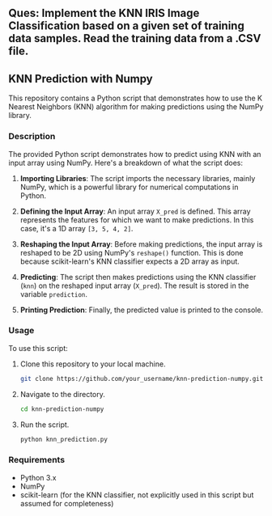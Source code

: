 ## Ques: Implement the KNN IRIS Image Classification based on a given set of training data samples. Read the training data from a .CSV file.

## KNN Prediction with Numpy

This repository contains a Python script that demonstrates how to use the K Nearest Neighbors (KNN) algorithm for making predictions using the NumPy library.

### Description

The provided Python script demonstrates how to predict using KNN with an input array using NumPy. Here's a breakdown of what the script does:

1. **Importing Libraries**: The script imports the necessary libraries, mainly NumPy, which is a powerful library for numerical computations in Python.

2. **Defining the Input Array**: An input array `X_pred` is defined. This array represents the features for which we want to make predictions. In this case, it's a 1D array `[3, 5, 4, 2]`.

3. **Reshaping the Input Array**: Before making predictions, the input array is reshaped to be 2D using NumPy's `reshape()` function. This is done because scikit-learn's KNN classifier expects a 2D array as input.

4. **Predicting**: The script then makes predictions using the KNN classifier (`knn`) on the reshaped input array (`X_pred`). The result is stored in the variable `prediction`.

5. **Printing Prediction**: Finally, the predicted value is printed to the console.

### Usage

To use this script:

1. Clone this repository to your local machine.
   ```bash
   git clone https://github.com/your_username/knn-prediction-numpy.git
   ```

2. Navigate to the directory.
   ```bash
   cd knn-prediction-numpy
   ```

3. Run the script.
   ```bash
   python knn_prediction.py
   ```

### Requirements

- Python 3.x
- NumPy
- scikit-learn (for the KNN classifier, not explicitly used in this script but assumed for completeness)
